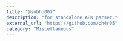 ```yaml
---
title: "@subho007"
description: "for standalone APK parser."
external_url: "https://github.com/ph4r05"
category: "Miscellaneous"
---
```

